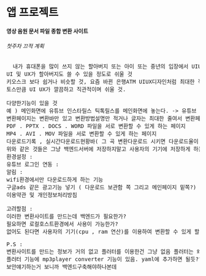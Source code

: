 # 앱 프로젝트
#### 영상 음원 문서 파일 종합 변환 사이트
###### 첫주차 끄적 계획
<pre>
  내가 휴대폰을 많이 쓰지 않는 할아버지 또는 아이 또는 중년의 입장에서 UIUX를 디자인할 것 
UI 및 UX가 할아버지도 쓸 수 있을 정도로 쉬울 것 
키오스크 보다 쉽거나 비슷할 것, 요즘 바뀐 은행ATM UIUX디자인처럼 최대한 직관적으로 디자인할 것
토스만큼 UI UX가 깔끔하고 직관적이며 쉬울 것.

다양한기능이 있을 것 
예 ) 메인화면에 유튜브 인스타릴스 틱톡릴스를 메인화면에 놓는다. -> 유튜브 사이트에 들어가면 -> 섬네일 끝 단에 바로 영상을 변환할 수  있게하기.
변환페이지는 변환바만 있고 변환방법설명만 적거나 글자는 최대한 줄여서 변환페이지를 구성한다. = 바 밑에 설명글씨를 작게 구성
PDF . PPTX . DOCS . WORD 파일을 서로 변환할 수 있게 하는 페이지
MP4 . AVI . MOV 파일을 서로 변환할 수 있게 하는 페이지
다운로드기록 , 실시간다운로드현황바( 그 곡 변환다운로드 시키면 다운로드율이 올라가게하는거) , 다운로드받은 것들 보관함볼 수 있게하는리스트 ( 따라서 보관함 파일도 만들어서 있게해야 됨 )
위와 같은 것들은 그냥 백엔드서버에 저장하지말고 사용자의 기기에 저장하게 하는형식으로 ( 글고 이거는 앱을 처음 설치할 때 이 유의사항을 알려주게하는기능 넣기?)
환경설정 : 
유튜브 로그인 연동 : 
알림 : 
wifi환경에서만 다운로드하게 하는 기능 
구글ads 같은 광고기능 넣기 ( 다운로드 보관함 쪽 그리고 메인페이지 밑쪽?)
이용약관 및 개인정보처리방침 

고려할점 :
이러한 변환사이트를 만드는데 백엔드가 필요한가? 
필요하면 로컬호스트환경에서 사용이 가능한가? 
없어도 된다면 사용자의 기기(cpu , ram 연산)를 이용하여 변환할 수 있게 할 수 있는가?

P.S :
변환사이트를 만드는 정보가 거의 없고 플러터를 이용한건 그냥 없음 플러터는 왜 이렇게 정보가 없음??
플러터 기능에 mp3player converter 기능이 있음. yaml에 추가하면 될듯??
보안얘기하는거 보니까 백엔드구축해야하나본데
</pre>
